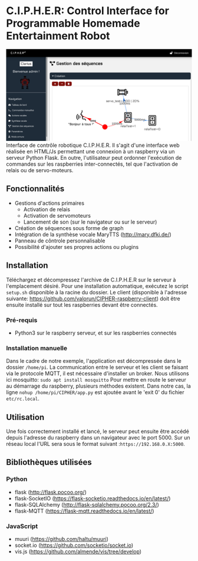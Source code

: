 # **C.I.P.H.E.R: Control Interface for Programmable Homemade Entertainment Robot**

![alt text](https://raw.githubusercontent.com/valorun/CIPHER/master/docs/capture.png)
Interface de contrôle robotique C.I.P.H.E.R. Il s'agit d'une interface web réalisée en HTML/Js permettant une connexion à un raspberry via un serveur Python Flask. En outre, l'utilisateur peut ordonner l'exécution de commandes sur les raspberries inter-connectés, tel que l'activation de relais ou de servo-moteurs.

## Fonctionnalités

- Gestions d'actions primaires
    - Activation de relais
    - Activation de servomoteurs
    - Lancement de son (sur le navigateur ou sur le serveur)
- Création de séquences sous forme de graph
- Intégration de la synthèse vocale MaryTTS (<http://mary.dfki.de/>)
- Panneau de côntrole personnalisable
- Possibilité d'ajouter ses propres actions ou plugins

## Installation

Téléchargez et décompressez l'archive de C.I.P.H.E.R sur le serveur à l'emplacement désiré.
Pour une installation automatique, exécutez le script ```setup.sh``` disponible à la racine du dossier.
Le client (disponible à l'adresse suivante: <https://github.com/valorun/CIPHER-raspberry-client>) doit être ensuite installé sur tout les raspberries devant être connectés.

### Pré-requis

- Python3 sur le raspberry serveur, et sur les raspberries connectés

### Installation manuelle

Dans le cadre de notre exemple, l'application est décompressée dans le dossier ```/home/pi```.
La communication entre le serveur et les client se faisant via le protocole MQTT, il est nécessaire d'installer un broker.
Nous utilisons ici mosquitto: ```sudo apt install mosquitto```
Pour mettre en route le serveur au démarrage du raspberry, plusieurs méthodes existent.
Dans notre cas, la ligne ```nohup /home/pi/CIPHER/app.py``` est ajoutée avant le 'exit 0' du fichier ```etc/rc.local```.

## Utilisation

Une fois correctement installé et lancé, le serveur peut ensuite être accédé depuis l'adresse du raspberry dans un navigateur avec le port 5000. Sur un réseau local l'URL sera sous le format suivant :```https://192.168.0.X:5000```.

## Bibliothèques utilisées

### Python

- flask (<http://flask.pocoo.org/>)
- flask-SocketIO (<https://flask-socketio.readthedocs.io/en/latest/>)
- flask-SQLAlchemy (<http://flask-sqlalchemy.pocoo.org/2.3/>)
- flask-MQTT (<https://flask-mqtt.readthedocs.io/en/latest/>)

### JavaScript

- muuri (<https://github.com/haltu/muuri>)
- socket.io (<https://github.com/socketio/socket.io>)
- vis.js (<https://github.com/almende/vis/tree/develop>)
